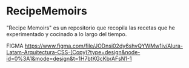 # RecipeMemoirs
"Recipe Memoirs" es un repositorio que recopila las recetas que he experimentado y cocinado a lo largo del tiempo.

FIGMA
https://www.figma.com/file/JODnsi02dy6shvQYWMw1iv/Alura-Latam-Arquitectura-CSS-(Copy)?type=design&node-id=0%3A1&mode=design&t=1H7btKGcKbrAFsN1-1 
